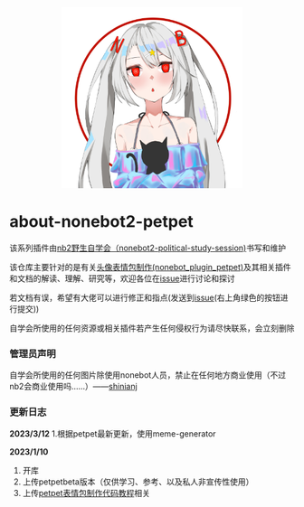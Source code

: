 <div align=center><img width="320" height="320" src="https://github.com/nonebot2-political-study-session/nb2PSS-Warehouse/blob/main/nb2.jpg"/></div>


# about-nonebot2-petpet
该系列插件由[nb2野生自学会（nonebot2-political-study-session)](https://github.com/nonebot2-political-study-session)书写和维护

该仓库主要针对的是有关[头像表情包制作(nonebot_plugin_petpet)](https://github.com/noneplugin/nonebot-plugin-petpet)及其相关插件和文档的解读、理解、研究等，欢迎各位在[issue](https://github.com/nonebot2-political-study-session/about-nonebot2-petpet/issues)进行讨论和探讨

若文档有误，希望有大佬可以进行修正和指点(发送到[issue](https://github.com/nonebot2-political-study-session/about-nonebot2-petpet/issues)(右上角绿色的按钮进行提交))

自学会所使用的任何资源或相关插件若产生任何侵权行为请尽快联系，会立刻删除

### 管理员声明

自学会所使用的任何图片除使用nonebot人员，禁止在任何地方商业使用（不过nb2会商业使用吗……）——[shinianj](https://github.com/shinianj)

### 更新日志

**2023/3/12**
1.根据petpet最新更新，使用meme-generator

**2023/1/10**

1. 开库
2. 上传petpetbeta版本（仅供学习、参考、以及私人非宣传性使用）
3. 上传[petpet表情包制作代码教程](https://github.com/nonebot2-political-study-session/about-nonebot2-petpet/tree/learn/nb2PSS)相关




